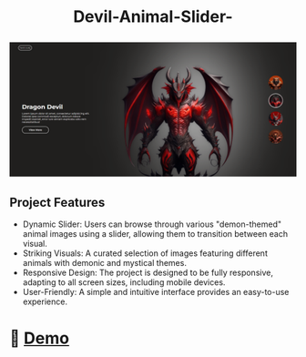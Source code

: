 # <p align="center" id="title">Devil-Animal-Slider-</p>

<p align="center"><img src="https://github.com/ferdi-ulas/Devil-Animal-Slider-/blob/main/images/Slider%20Devil.png"></p>


## Project Features

- Dynamic Slider: Users can browse through various "demon-themed" animal images using a slider, allowing them to transition between each visual.
- Striking Visuals: A curated selection of images featuring different animals with demonic and mystical themes.
- Responsive Design: The project is designed to be fully responsive, adapting to all screen sizes, including mobile devices.
- User-Friendly: A simple and intuitive interface provides an easy-to-use experience.

# 🚀 [Demo](https://66bbe37d4adcc4d1627bdecf--grand-strudel-8b2006.netlify.app/)
